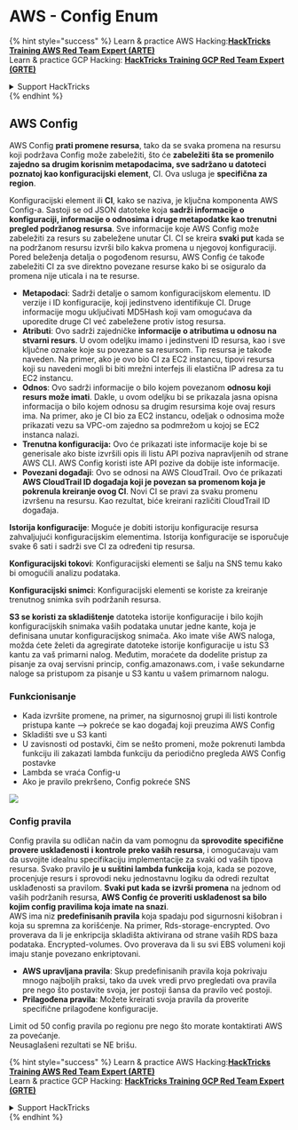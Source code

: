 # AWS - Config Enum

{% hint style="success" %}
Learn & practice AWS Hacking:<img src="../../../../.gitbook/assets/image (1).png" alt="" data-size="line">[**HackTricks Training AWS Red Team Expert (ARTE)**](https://training.hacktricks.xyz/courses/arte)<img src="../../../../.gitbook/assets/image (1).png" alt="" data-size="line">\
Learn & practice GCP Hacking: <img src="../../../../.gitbook/assets/image (2).png" alt="" data-size="line">[**HackTricks Training GCP Red Team Expert (GRTE)**<img src="../../../../.gitbook/assets/image (2).png" alt="" data-size="line">](https://training.hacktricks.xyz/courses/grte)

<details>

<summary>Support HackTricks</summary>

* Check the [**subscription plans**](https://github.com/sponsors/carlospolop)!
* **Join the** 💬 [**Discord group**](https://discord.gg/hRep4RUj7f) or the [**telegram group**](https://t.me/peass) or **follow** us on **Twitter** 🐦 [**@hacktricks\_live**](https://twitter.com/hacktricks\_live)**.**
* **Share hacking tricks by submitting PRs to the** [**HackTricks**](https://github.com/carlospolop/hacktricks) and [**HackTricks Cloud**](https://github.com/carlospolop/hacktricks-cloud) github repos.

</details>
{% endhint %}

## AWS Config

AWS Config **prati promene resursa**, tako da se svaka promena na resursu koji podržava Config može zabeležiti, što će **zabeležiti šta se promenilo zajedno sa drugim korisnim metapodacima, sve sadržano u datoteci poznatoj kao konfiguracijski element**, CI. Ova usluga je **specifična za region**.

Konfiguracijski element ili **CI**, kako se naziva, je ključna komponenta AWS Config-a. Sastoji se od JSON datoteke koja **sadrži informacije o konfiguraciji, informacije o odnosima i druge metapodatke kao trenutni pregled podržanog resursa**. Sve informacije koje AWS Config može zabeležiti za resurs su zabeležene unutar CI. CI se kreira **svaki put** kada se na podržanom resursu izvrši bilo kakva promena u njegovoj konfiguraciji. Pored beleženja detalja o pogođenom resursu, AWS Config će takođe zabeležiti CI za sve direktno povezane resurse kako bi se osiguralo da promena nije uticala i na te resurse.

* **Metapodaci**: Sadrži detalje o samom konfiguracijskom elementu. ID verzije i ID konfiguracije, koji jedinstveno identifikuje CI. Druge informacije mogu uključivati MD5Hash koji vam omogućava da uporedite druge CI već zabeležene protiv istog resursa.
* **Atributi**: Ovo sadrži zajedničke **informacije o atributima u odnosu na stvarni resurs**. U ovom odeljku imamo i jedinstveni ID resursa, kao i sve ključne oznake koje su povezane sa resursom. Tip resursa je takođe naveden. Na primer, ako je ovo bio CI za EC2 instancu, tipovi resursa koji su navedeni mogli bi biti mrežni interfejs ili elastična IP adresa za tu EC2 instancu.
* **Odnos**: Ovo sadrži informacije o bilo kojem povezanom **odnosu koji resurs može imati**. Dakle, u ovom odeljku bi se prikazala jasna opisna informacija o bilo kojem odnosu sa drugim resursima koje ovaj resurs ima. Na primer, ako je CI bio za EC2 instancu, odeljak o odnosima može prikazati vezu sa VPC-om zajedno sa podmrežom u kojoj se EC2 instanca nalazi.
* **Trenutna konfiguracija:** Ovo će prikazati iste informacije koje bi se generisale ako biste izvršili opis ili listu API poziva napravljenih od strane AWS CLI. AWS Config koristi iste API pozive da dobije iste informacije.
* **Povezani događaji**: Ovo se odnosi na AWS CloudTrail. Ovo će prikazati **AWS CloudTrail ID događaja koji je povezan sa promenom koja je pokrenula kreiranje ovog CI**. Novi CI se pravi za svaku promenu izvršenu na resursu. Kao rezultat, biće kreirani različiti CloudTrail ID događaja.

**Istorija konfiguracije**: Moguće je dobiti istoriju konfiguracije resursa zahvaljujući konfiguracijskim elementima. Istorija konfiguracije se isporučuje svake 6 sati i sadrži sve CI za određeni tip resursa.

**Konfiguracijski tokovi**: Konfiguracijski elementi se šalju na SNS temu kako bi omogućili analizu podataka.

**Konfiguracijski snimci**: Konfiguracijski elementi se koriste za kreiranje trenutnog snimka svih podržanih resursa.

**S3 se koristi za skladištenje** datoteka istorije konfiguracije i bilo kojih konfiguracijskih snimaka vaših podataka unutar jedne kante, koja je definisana unutar konfiguracijskog snimača. Ako imate više AWS naloga, možda ćete želeti da agregirate datoteke istorije konfiguracije u istu S3 kantu za vaš primarni nalog. Međutim, moraćete da dodelite pristup za pisanje za ovaj servisni princip, config.amazonaws.com, i vaše sekundarne naloge sa pristupom za pisanje u S3 kantu u vašem primarnom nalogu.

### Funkcionisanje

* Kada izvršite promene, na primer, na sigurnosnoj grupi ili listi kontrole pristupa kante —> pokreće se kao događaj koji preuzima AWS Config
* Skladišti sve u S3 kanti
* U zavisnosti od postavki, čim se nešto promeni, može pokrenuti lambda funkciju ili zakazati lambda funkciju da periodično pregleda AWS Config postavke
* Lambda se vraća Config-u
* Ako je pravilo prekršeno, Config pokreće SNS

![](<../../../../.gitbook/assets/image (126).png>)

### Config pravila

Config pravila su odličan način da vam pomognu da **sprovodite specifične provere usklađenosti** **i kontrole preko vaših resursa**, i omogućavaju vam da usvojite idealnu specifikaciju implementacije za svaki od vaših tipova resursa. Svako pravilo **je u suštini lambda funkcija** koja, kada se pozove, procenjuje resurs i sprovodi neku jednostavnu logiku da odredi rezultat usklađenosti sa pravilom. **Svaki put kada se izvrši promena** na jednom od vaših podržanih resursa, **AWS Config će proveriti usklađenost sa bilo kojim config pravilima koja imate na snazi**.\
AWS ima niz **predefinisanih pravila** koja spadaju pod sigurnosni kišobran i koja su spremna za korišćenje. Na primer, Rds-storage-encrypted. Ovo proverava da li je enkripcija skladišta aktivirana od strane vaših RDS baza podataka. Encrypted-volumes. Ovo proverava da li su svi EBS volumeni koji imaju stanje povezano enkriptovani.

* **AWS upravljana pravila**: Skup predefinisanih pravila koja pokrivaju mnogo najboljih praksi, tako da uvek vredi prvo pregledati ova pravila pre nego što postavite svoja, jer postoji šansa da pravilo već postoji.
* **Prilagođena pravila**: Možete kreirati svoja pravila da proverite specifične prilagođene konfiguracije.

Limit od 50 config pravila po regionu pre nego što morate kontaktirati AWS za povećanje.\
Neusaglašeni rezultati se NE brišu.

{% hint style="success" %}
Learn & practice AWS Hacking:<img src="../../../../.gitbook/assets/image (1).png" alt="" data-size="line">[**HackTricks Training AWS Red Team Expert (ARTE)**](https://training.hacktricks.xyz/courses/arte)<img src="../../../../.gitbook/assets/image (1).png" alt="" data-size="line">\
Learn & practice GCP Hacking: <img src="../../../../.gitbook/assets/image (2).png" alt="" data-size="line">[**HackTricks Training GCP Red Team Expert (GRTE)**<img src="../../../../.gitbook/assets/image (2).png" alt="" data-size="line">](https://training.hacktricks.xyz/courses/grte)

<details>

<summary>Support HackTricks</summary>

* Check the [**subscription plans**](https://github.com/sponsors/carlospolop)!
* **Join the** 💬 [**Discord group**](https://discord.gg/hRep4RUj7f) or the [**telegram group**](https://t.me/peass) or **follow** us on **Twitter** 🐦 [**@hacktricks\_live**](https://twitter.com/hacktricks\_live)**.**
* **Share hacking tricks by submitting PRs to the** [**HackTricks**](https://github.com/carlospolop/hacktricks) and [**HackTricks Cloud**](https://github.com/carlospolop/hacktricks-cloud) github repos.

</details>
{% endhint %}
